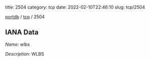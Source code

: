 title: 2504
category: tcp
date: 2022-02-10T22:46:10
slug: tcp/2504

[portdb](/) / [tcp](/category/tcp.html) / 2504


## IANA Data

_Name:_ wlbs

_Description:_ WLBS


